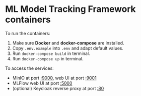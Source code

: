 # ML Model Tracking Framework containers

To run the containers:

1. Make sure **Docker** and **docker-compose** are installed.
2. Copy `.env.example` into `.env` and adapt default values.
3. Run `docker-compose build` in terminal.
4. Run `docker-compose up` in terminal.

To access the services:

- MinIO at port [:9000](http://127.0.0.1:9000), web UI at port [:9001](http://127.0.0.1:9001)
- MLFlow web UI at port [:5000](http://127.0.0.1:5000)
- (optional) Keycloak reverse proxy at port [:80](http://127.0.0.1:80)
